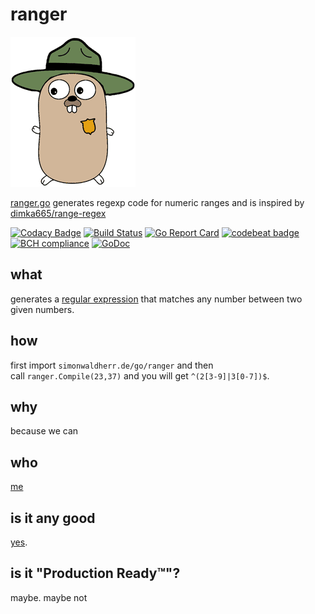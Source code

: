 # ranger

![Golang RegExp Ranger](https://raw.githubusercontent.com/SimonWaldherr/ranger/master/ranger.gif)

[ranger.go](https://simonwaldherr.de/go/ranger) generates regexp code for numeric ranges and is inspired by [dimka665/range-regex](https://github.com/dimka665/range-regex)  

[![Codacy Badge](https://api.codacy.com/project/badge/Grade/633b21cb192a4c64a893b9e8bae50a07)](https://www.codacy.com/app/SimonWaldherr/ranger?utm_source=github.com&utm_medium=referral&utm_content=SimonWaldherr/ranger&utm_campaign=badger)
[![Build Status](https://travis-ci.org/SimonWaldherr/ranger.svg?branch=master)](https://travis-ci.org/SimonWaldherr/ranger) 
[![Go Report Card](https://goreportcard.com/badge/github.com/simonwaldherr/ranger)](https://goreportcard.com/report/github.com/simonwaldherr/ranger) 
[![codebeat badge](https://codebeat.co/badges/bb574430-ee9e-4d62-a6d0-6daff78a5c08)](https://codebeat.co/projects/github-com-simonwaldherr-ranger-master) 
[![BCH compliance](https://bettercodehub.com/edge/badge/SimonWaldherr/ranger?branch=master)](https://bettercodehub.com/) 
[![GoDoc](https://img.shields.io/badge/godoc-reference-blue.svg)](https://godoc.org/github.com/SimonWaldherr/ranger) 

## what

generates a [regular expression](https://en.wikipedia.org/wiki/Regular_expression) that matches any number between two given numbers.

## how

first import ```simonwaldherr.de/go/ranger``` and then   
call ```ranger.Compile(23,37)``` and you will get ```^(2[3-9]|3[0-7])$```.

## why

because we can

## who

[me](https://simonwaldherr.de)

## is it any good

[yes](http://news.ycombinator.com/item?id=3067434).

## is it "Production Ready™"?

maybe. maybe not
